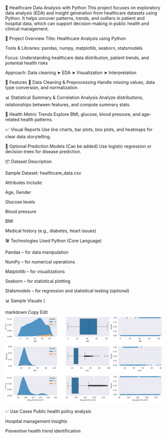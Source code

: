 🏥 Healthcare Data Analysis with Python
This project focuses on exploratory data analysis (EDA) and insight generation from healthcare datasets using Python. It helps uncover patterns, trends, and outliers in patient and hospital data, which can support decision-making in public health and clinical management.

📁 Project Overview
Title: Healthcare Analysis using Python

Tools & Libraries: pandas, numpy, matplotlib, seaborn, statsmodels

Focus: Understanding healthcare data distribution, patient trends, and potential health risks

Approach: Data cleaning ➤ EDA ➤ Visualization ➤ Interpretation

🔬 Features
🧹 Data Cleaning & Preprocessing
Handle missing values, data type conversion, and normalization.

📊 Statistical Summary & Correlation Analysis
Analyze distributions, relationships between features, and compute summary stats.

🧠 Health Metric Trends
Explore BMI, glucose, blood pressure, and age-related health patterns.

📈 Visual Reports
Use line charts, bar plots, box plots, and heatmaps for clear data storytelling.

📌 Optional Prediction Models
(Can be added) Use logistic regression or decision trees for disease prediction.

📦 Dataset Description


Sample Dataset: healthcare_data.csv

Attributes Include:

Age, Gender

Glucose levels

Blood pressure

BMI

Medical history (e.g., diabetes, heart issues)

🛠️ Technologies Used
Python (Core Language)

Pandas – for data manipulation

NumPy – for numerical operations

Matplotlib – for visualizations

Seaborn – for statistical plotting

Statsmodels – for regression and statistical testing (optional)


📊 Sample Visuals
(

markdown
Copy
Edit
![Correlation Heatmap](https://github.com/AshutoshPratapSingh17/Health-care-analysis/blob/main/Health%20Care.png)

✅ Use Cases
Public health policy analysis

Hospital management insights

Preventive health trend identification

